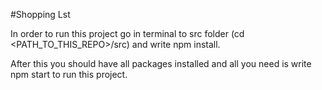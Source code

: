 #Shopping Lst

In order to run this project go in terminal to src folder (cd <PATH_TO_THIS_REPO>/src) and write npm install.

After this you should have all packages installed and all you need is write npm start to run this project.
